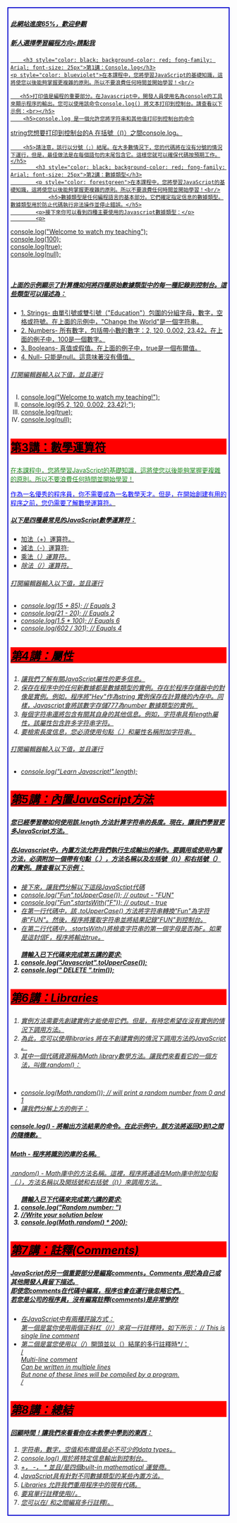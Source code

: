 <!DOCTYPE html>
<html>
    <head>
    <title>JavaScript教學</title>
        <style>
            #open {
                border: 2px solid #0000cc;
                padding: 5px;
            }
        </style>
    </head>
    <body>
            <div id="open">
                <h5><a href="https://mycontour.000webhostapp.com/The%20most%20beautiful%20night%20view%20in%20the%20world/night%20view.html">此網站進度65%，歡迎參觀</h5>
                <h5><a href="https://mycontour.000webhostapp.com/new.website/%E6%96%B0%E4%BA%BA%E9%81%B8%E6%93%87.html">新人選擇學習編程方向<請點我</h5>
            
        <h3 style="color: black; background-color: red; fong-family: Arial; font-size: 25px">第1講：Console.log</h3>
    <p style="color: blueviolet">在本課程中，您將學習JavaScript的基礎知識，這將使您以後能夠掌握更複雜的原則。所以不要浪費任何時間並開始學習！<br/>

       <h5>打印值是編程的重要部分。在Javascript中，開發人員使用名為console的工具來顯示程序的輸出。您可以使用該命令console.log() 將文本打印到控制台。請查看以下示例：<br></h5>
        <h5>console.log 是一個允許您將字符串和其他值打印到控制台的命令
string您想要打印到控制台的A 在括號（()）之間console.log。</h5>

        <h5>請注意，該行以分號（;）結尾。在大多數情況下，您的代碼將在沒有分號的情況下運行，但是，最佳做法是在每個語句的末尾包含它。這樣您就可以確保代碼按預期工作。</h5>
            <h3 style="color: black; background-color: red; fong-family: Arial; font-size: 25px">第2講：數據類型</h3>
            <p style="color: forestgreen">在本課程中，您將學習JavaScript的基礎知識，這將使您以後能夠掌握更複雜的原則。所以不要浪費任何時間並開始學習！<br/>
                <h5>數據類型是任何編程語言的基本部分。它們確定指定信息的數據類型。數據類型用於防止代碼執行非法操作並停止錯誤。</h5>
            <p>接下來你可以看到四種主要使用的Javascript數據類型：</p>
            <p>
console.log("Welcome to watch my teaching");<br>
console.log(100); <br/>
console.log(true); <br/>
console.log(null);</p> <br/>
            <h5>上面的示例顯示了計算機如何將四種原始數據類型中的每一種記錄到控制台。這些類型可以描述為：</h5>
            <ul>
            <li>1. Strings- 由單引號或雙引號（"Education"）包圍的分組字母，數字，空格或符號。在上面的示例中，"Change the World"是一個字符串。</li>
            <li>2. Numbers- 所有數字，包括帶小數的數字：2, 120, 0.002, 23.42。在上面的例子中，100是一個數字。</li>
            <li>3. Booleans- 真值或假值。在上面的例子中，true是一個布爾值。</li>
    <li>4. Null- 只能是null。這意味著沒有價值。</li>
            </ul>
            <h6>打開編輯器輸入以下值，並且運行</h6>
            <ol>
                <li type="I">console.log("Welcome to watch my teaching!");</li>
                <li type="I">console.log(95,2, 120, 0.002, 23.42);");</li>
                <li type="I">console.log(true);</li>
                <li type="I">console.log(null);</li>
            </ol>
            <h3 style="color: black; background-color: red; fong-family: Arial; font-size: 25px">第3講：數學運算符</h3>
            <p style="color: forestgreen">在本課程中，您將學習JavaScript的基礎知識，這將使您以後能夠掌握更複雜的原則。所以不要浪費任何時間並開始學習！<br/>
                <p style="color: blue">作為一名優秀的程序員，你不需要成為一名數學天才。但是，在開始創建有用的程序之前，您仍需要了解數學運算符。</p>
            <h5>以下是四種最常見的JavaScript數學運算符：</h5>
            <ol>
                <li type="square">加法（+）運算符。</li>
                <li type="square">減法（-）運算符;</li>
                <li type="square">乘法（*）運算符。</li>
                <li type="square">除法（/）運算符。</li>
            </ol>
            <h6>打開編輯器輸入以下值，並且運行</h6>
            <ul>
                <li>console.log(15 + 85); // Equals 3</li>
                <li>console.log(21 - 20); // Equals 2</li>
                <li>console.log(1.5 * 100); // Equals 6</li>
                <li>console.log(602 / 301); // Equals 4</li>
            </ul>
            <h3 style="color: black; background-color: red; fong-family: Arial; font-size: 25px">第4講：屬性</h3>
            <ol>
            <li>讓我們了解有關JavaScript屬性的更多信息。</li>
            <li>保存在程序中的任何新數據都是數據類型的實例。存在於程序存儲器中的對像是實例。例如，程序將"Hey"作為string 實例保存在計算機的內存中。同樣，Javascript會將該數字存儲777為number 數據類型的實例。</li>
            <li>每個字符串還將包含有關其自身的其他信息。例如，字符串具有length屬性，該屬性包含許多字符串字符。</li>
                 <li>要檢索長度信息，您必須使用句點（.）和屬性名稱附加字符串。</li>
            </ol>
             <h6>打開編輯器輸入以下值，並且運行</h6>
            <ul>
                <li>console.log("Learn Javascript!".length);</li>
            </ul>
            <h3 style="color: black; background-color: red; fong-family: Arial; font-size: 25px">第5講：內置JavaScript方法</h3>
            <h5>您已經學習瞭如何使用該.length 方法計算字符串的長度。現在，讓我們學習更多JavaScript方法。</h5>
            <h5>在Javascript中，內置方法允許我們執行生成輸出的操作。要調用或使用內置方法，必須附加一個帶有句點（.），方法名稱以及左括號（()）和右括號（）的實例。請查看以下示例：</h5>
            <ul>
            <li type="square">接下來，讓我們分解以下這段JavaSctipt代碼</li>
                <li type="square">console.log("Fun".toUpperCase()); // output - "FUN"</li>
                <li type="square">console.log("Fun".startsWith("F")); // output - true</li>
                <li>在第一行代碼中，該  .toUpperCase() 方法將字符串轉換"Fun"為字符串"FUN"。然後，程序將獲取字符串並將結果記錄"FUN"到控制台。</li>
                <li>在第二行代碼中，.startsWith()將檢查字符串的第一個字母是否為F。如果是這封信F，程序將輸出true。</li>
            </ul>
            <ol>
            <h4>請輸入已下代碼來完成第五講的要求:
            <li>console.log("Javascript".toUpperCase());</li>
                <li>console.log("    DELETE    ".trim());</li>
            </h4></ol>
            <h3 style="color: black; background-color: red; fong-family: Arial; font-size: 25px">第6講：Libraries</h3>
                        <ol>
            <li>實例方法需要先創建實例才能使用它們。但是，有時您希望在沒有實例的情況下調用方法。</li>
            <li>為此，您可以使用libraries 將在不創建實例的情況下調用方法的JavaScript 。</li>
            <li>其中一個代碼資源稱為Math library數學方法。讓我們來看看它的一個方法，叫做.random()：</li>
              </ol>  
            <ul>
                <li>console.log(Math.random()); // will print a random number from 0 and 1</li>
                <li type="square">讓我們分解上方的例子：</li>
                </ul>
            <h5>console.log() - 將輸出方法結果的命令。在此示例中，該方法將返回0到1之間的隨機數。</h5>
            <h5>Math - 程序將識別的庫的名稱。</h5>
            <p>.random() - Math庫中的方法名稱。這裡，程序將通過在Math庫中附加句點（.），方法名稱以及開括號和右括號（()）來調用方法。 </p>
            <ol>
            <h4>請輸入已下代碼來完成第六講的要求:   
            <li>console.log("Random number: ")</li>
                <li>//Write your solution below</li>
                <li>console.log(Math.random() * 200);</li>
            </h4></ol>
            <h3 style="color: black; background-color: red; fong-family: Arial; font-size: 25px">第7講：註釋(Comments)</h3>
            <h5>JavaScript的另一個重要部分是編寫comments。Comments 用於為自己或其他開發人員留下描述。<br/>
            即使您comments在代碼中編寫，程序也會在運行後忽略它們。<br/>
            若您是公司的程序員，沒有編寫註釋(comments)是非常慘的!</h5>
            <ul>
            <li>在JavaScript中有兩種評論方式：<br/>
                第一個是當你使用兩個正斜杠（//）來寫一行註釋時，如下所示：
                // This is single line comment</li>
            <li>第二個是當您使用以（/*）開頭並以（）結尾的多行註釋時*/：<br/>
            /*<br/>
Multi-line comment <br/>
                Can be written in multiple lines<br/>
                But none of these lines will be compiled by a program.<br/>
                */
            </ul>
            <h3 style="color: black; background-color: red; fong-family: Arial; font-size: 25px">第8講：總結</h3>
            <h4>
                回顧時間！讓我們來看看你在本教學中學到的東西：
                </h4>
            <ol>
            <li>字符串，數字，空值和布爾值是必不可少的data types。<br/>
                <li>console.log() 用於將特定信息輸出到控制台。<br/>
                    <li>+，  -，  * 並且/是四個built-in mathematical 運營商。<br/>
                        <li>JavaScript具有針對不同數據類型的某些內置方法。<br/>
                            <li>Libraries 允許我們重用程序中的現有代碼。<br/>
                                <li>要寫單行註釋使用//。<br/>
                                    <li>您可以在/* 和之間編寫多行註釋*/。<br/>
            </ol>           
</body>
</html>
